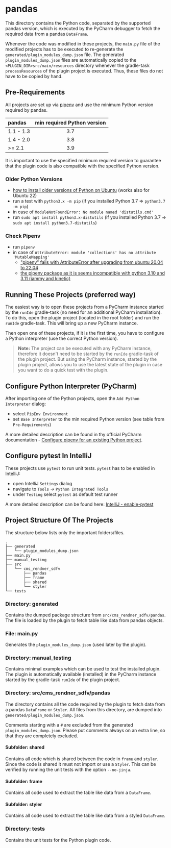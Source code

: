 # pandas
This directory contains the Python code, separated by the supported pandas version, which is executed by the PyCharm debugger to fetch the required data from a pandas `DataFrame`.

Whenever the code was modified in these projects, the `main.py` file of the modified projects has to be executed to re-generate the `generated/plugin_modules_dump.json` file.
The generated `plugin_modules_dump.json` files are automatically copied to the `<PLUGIN_DIR>src/main/resources` directory whenever the gradle-task `processResources` of the plugin project is executed. 
Thus, these files do not have to be copied by hand.

## Pre-Requirements
All projects are set up via [pipenv](https://pypi.org/project/pipenv/) and use the minimum Python version required by pandas.

| pandas    | min required Python version |
|:----------|:---------------------------:|
| 1.1 - 1.3 |             3.7             |
| 1.4 - 2.0 |             3.8             |
| >= 2.1    |             3.9             |


It is important to use the specified minimum required version to guarantee that the plugin code is also compatible with the specified Python version.

### Older Python Versions
- [how to install older versions of Python on Ubuntu](https://stackoverflow.com/questions/61430166/python-3-7-on-ubuntu-20-04) (works also for Ubuntu 22)
- run a test with `python3.x -m pip` (if you installed Python 3.7 => `python3.7 -m pip`)
- in case of `ModuleNotFoundError: No module named 'distutils.cmd'`
- run `sudo apt install python3.x-distutils` (if you installed Python 3.7 => `sudo apt install python3.7-distutils`)

### Check Pipenv
- run `pipenv`
- in case of `AttributeError: module 'collections' has no attribute 'MutableMapping'` 
  - ["pipenv" fails with AttributeError after upgrading from ubuntu 20.04 to 22.04](https://github.com/pypa/pipenv/issues/5088)
  - [the pipenv package as it is seems incompatible with python 3.10 and 3.11 (jammy and kinetic)](https://bugs.launchpad.net/ubuntu/+source/pipenv/+bug/1998280)

## Running These Projects (preferred way)
The easiest way is to open these projects from a PyCharm instance started by the `runIde` gradle-task (no need for an additional PyCharm installation).
To do this, open the plugin project (located in the root folder) and run the `runIde` gradle-task. This will bring up a new PyCharm instance.

Then open one of these projects, if it is the first time, you have to configure a Python interpreter (use the correct Python version). 

>**Note:** The project can be executed with any PyCharm instance, therefore it doesn't need to be started by the `runIde` gradle-task of the plugin project.
>But using the PyCharm instance, started by the plugin project, allows you to use the latest state of the plugin in case you want to do a quick test
> with the plugin.

## Configure Python Interpreter (PyCharm)
After importing one of the Python projects, open the `Add Python Interpreter` dialog:
- select `PipEnv Environment`
- set `Base Interpreter` to the min required Python version (see table from `Pre-Requirements`)

A more detailed description can be found in thy official PyCharm documentation - [Configure pipenv for an existing Python project](https://www.jetbrains.com/help/pycharm/pipenv.html#pipenv-existing-project).

## Configure pytest In IntelliJ
These projects use `pytest` to run unit tests. `pytest` has to be enabled in IntelliJ:
- open IntelliJ `Settings` dialog
- navigate to `Tools` -> `Python Integrated Tools`
- under `Testing` select `pytest` as default test runner

A more detailed description can be found here: [IntelliJ - enable-pytest](https://www.jetbrains.com/help/pycharm/pytest.html#enable-pytest)

## Project Structure Of The Projects
The structure below lists only the important folders/files.
```text
.
├── generated
│   └── plugin_modules_dump.json
├── main.py
├── manual_testing
├── src
│   └── cms_rendner_sdfv
│       ├── pandas
│       ├── frame
│       ├── shared
│       └── styler
└── tests
```

### Directory: generated
Contains the dumped package structure from `src/cms_rendner_sdfv/pandas`. The file is loaded by the plugin to fetch table like data from pandas objects.

### File: main.py
Generates the `plugin_modules_dump.json` (used later by the plugin).

### Directory: manual_testing
Contains minimal examples which can be used to test the installed plugin.
The plugin is automatically available (installed) in the PyCharm instance started by the gradle-task `runIde` of the plugin project.

### Directory: src/cms_rendner_sdfv/pandas
The directory contains all the code required by the plugin to fetch data from a pandas `DataFrame` or `Styler`. 
All files from this directory, are dumped into `generated/plugin_modules_dump.json`.

Comments starting with a `#` are excluded from the generated `plugin_modules_dump.json`.
Please put comments always on an extra line, so that they are completely excluded.

#### Subfolder: shared
Contains all code which is shared between the code in `frame` and `styler`. Since the code is shared it must not import or use a `Styler`.
This can be verified by running the unit tests with the option `--no-jinja`.

#### Subfolder: frame   
Contains all code used to extract the table like data from a `DataFrame`. 

#### Subfolder: styler   
Contains all code used to extract the table like data from a styled `DataFrame`.

### Directory: tests
Contains the unit tests for the Python plugin code.

